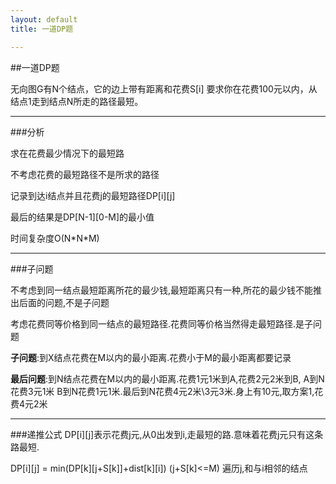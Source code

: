 ```yaml
---
layout: default
title: 一道DP题

---
```


##一道DP题

无向图G有N个结点，它的边上带有距离和花费S\[i\]
要求你在花费100元以内，从结点1走到结点N所走的路径最短。 

---
###分析

求在花费最少情况下的最短路


不考虑花费的最短路径不是所求的路径

记录到达i结点并且花费j的最短路径DP\[i\]\[j\]

最后的结果是DP\[N-1\]\[0-M\]的最小值

时间复杂度O\(N\*N\*M\)

---
###子问题

不考虑到同一结点最短距离所花的最少钱,最短距离只有一种,所花的最少钱不能推出后面的问题,不是子问题

考虑花费同等价格到同一结点的最短路径.花费同等价格当然得走最短路径.是子问题

**子问题**:到X结点花费在M以内的最小距离.花费小于M的最小距离都要记录

**最后问题**:到N结点花费在M以内的最小距离.花费1元1米到A,花费2元2米到B, A到N花费3元1米 B到N花费1元1米.最后到N花费4元2米\3元3米.身上有10元,取方案1,花费4元2米

---
###递推公式
DP\[i\]\[j\]表示花费j元,从0出发到i,走最短的路.意味着花费j元只有这条路最短.

DP\[i\]\[j\] = min\(DP\[k\]\[j+S\[k\]\]+dist\[k\]\[i\]\) \(j+S\[k\]<=M\) 遍历j,和与i相邻的结点